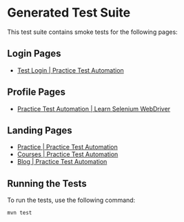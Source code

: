 # Generated Test Suite

This test suite contains smoke tests for the following pages:

## Login Pages

- [Test Login | Practice Test Automation](https://practicetestautomation.com/practice-test-login/)

## Profile Pages

- [Practice Test Automation | Learn Selenium WebDriver](https://practicetestautomation.com/)

## Landing Pages

- [Practice | Practice Test Automation](https://practicetestautomation.com/practice/)
- [Courses | Practice Test Automation](https://practicetestautomation.com/courses/)
- [Blog | Practice Test Automation](https://practicetestautomation.com/blog/)

## Running the Tests

To run the tests, use the following command:

```bash
mvn test
```
